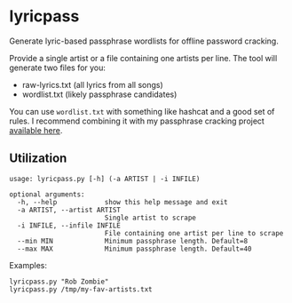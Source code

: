 # lyricpass
Generate lyric-based passphrase wordlists for offline password cracking.

Provide a single artist or a file containing one artists per line. The tool will generate two files for you:
- raw-lyrics.txt (all lyrics from all songs)
- wordlist.txt (likely passphrase candidates)

You can use `wordlist.txt` with something like hashcat and a good set of rules. I recommend combining it with my passphrase cracking project [available here](https://github.com/initstring/passphrase-wordlist). 

## Utilization

```
usage: lyricpass.py [-h] (-a ARTIST | -i INFILE)

optional arguments:
  -h, --help            show this help message and exit
  -a ARTIST, --artist ARTIST
                        Single artist to scrape
  -i INFILE, --infile INFILE
                        File containing one artist per line to scrape
  --min MIN             Minimum passphrase length. Default=8
  --max MAX             Minimum passphrase length. Default=40

```

Examples:

```
lyricpass.py "Rob Zombie"
lyricpass.py /tmp/my-fav-artists.txt
```
